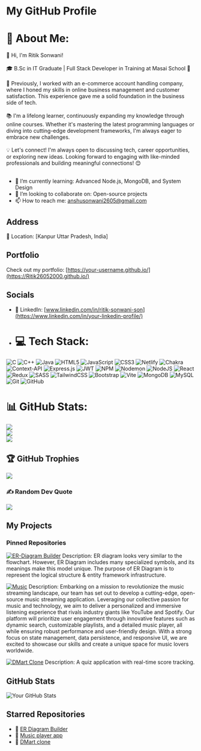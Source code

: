 # My GitHub Profile

# 💫 About Me:
👋 Hi, I'm Ritik Sonwani!<br><br>🎓 B.Sc in IT Graduate | Full Stack Developer in Training at Masai School 🚀<br><br>💼 Previously, I worked with an e-commerce account handling company, where I honed my skills in online business management and customer satisfaction. This experience gave me a solid foundation in the business side of tech.<br><br>📚 I'm a lifelong learner, continuously expanding my knowledge through online courses. Whether it's mastering the latest programming languages or diving into cutting-edge development frameworks, I'm always eager to embrace new challenges.<br><br>💡 Let's connect! I'm always open to discussing tech, career opportunities, or exploring new ideas. Looking forward to engaging with like-minded professionals and building meaningful connections! 😊<br><br>
 
- 🌱 I’m currently learning: Advanced Node.js, MongoDB, and System Design  
- 👯 I’m looking to collaborate on: Open-source projects  
- 📫 How to reach me: [anshusonwani2605@gmail.com](mailto:your-email@example.com)

## Address
📍 Location: [Kanpur Uttar Pradesh, India]

## Portfolio
Check out my portfolio: [https://your-username.github.io/](https://Ritik26052000.github.io/)

## Socials
- 💼 LinkedIn: [www.linkedin.com/in/ritik-sonwani-son](https://www.linkedin.com/in/your-linkedin-profile/)

- # 💻 Tech Stack:
![C](https://img.shields.io/badge/c-%2300599C.svg?style=for-the-badge&logo=c&logoColor=white) ![C++](https://img.shields.io/badge/c++-%2300599C.svg?style=for-the-badge&logo=c%2B%2B&logoColor=white) ![Java](https://img.shields.io/badge/java-%23ED8B00.svg?style=for-the-badge&logo=openjdk&logoColor=white) ![HTML5](https://img.shields.io/badge/html5-%23E34F26.svg?style=for-the-badge&logo=html5&logoColor=white) ![JavaScript](https://img.shields.io/badge/javascript-%23323330.svg?style=for-the-badge&logo=javascript&logoColor=%23F7DF1E) ![CSS3](https://img.shields.io/badge/css3-%231572B6.svg?style=for-the-badge&logo=css3&logoColor=white) ![Netlify](https://img.shields.io/badge/netlify-%23000000.svg?style=for-the-badge&logo=netlify&logoColor=#00C7B7) ![Chakra](https://img.shields.io/badge/chakra-%234ED1C5.svg?style=for-the-badge&logo=chakraui&logoColor=white) ![Context-API](https://img.shields.io/badge/Context--Api-000000?style=for-the-badge&logo=react) ![Express.js](https://img.shields.io/badge/express.js-%23404d59.svg?style=for-the-badge&logo=express&logoColor=%2361DAFB) ![JWT](https://img.shields.io/badge/JWT-black?style=for-the-badge&logo=JSON%20web%20tokens) ![NPM](https://img.shields.io/badge/NPM-%23CB3837.svg?style=for-the-badge&logo=npm&logoColor=white) ![Nodemon](https://img.shields.io/badge/NODEMON-%23323330.svg?style=for-the-badge&logo=nodemon&logoColor=%BBDEAD) ![NodeJS](https://img.shields.io/badge/node.js-6DA55F?style=for-the-badge&logo=node.js&logoColor=white) ![React](https://img.shields.io/badge/react-%2320232a.svg?style=for-the-badge&logo=react&logoColor=%2361DAFB) ![Redux](https://img.shields.io/badge/redux-%23593d88.svg?style=for-the-badge&logo=redux&logoColor=white) ![SASS](https://img.shields.io/badge/SASS-hotpink.svg?style=for-the-badge&logo=SASS&logoColor=white) ![TailwindCSS](https://img.shields.io/badge/tailwindcss-%2338B2AC.svg?style=for-the-badge&logo=tailwind-css&logoColor=white) ![Bootstrap](https://img.shields.io/badge/bootstrap-%238511FA.svg?style=for-the-badge&logo=bootstrap&logoColor=white) ![Vite](https://img.shields.io/badge/vite-%23646CFF.svg?style=for-the-badge&logo=vite&logoColor=white) ![MongoDB](https://img.shields.io/badge/MongoDB-%234ea94b.svg?style=for-the-badge&logo=mongodb&logoColor=white) ![MySQL](https://img.shields.io/badge/mysql-4479A1.svg?style=for-the-badge&logo=mysql&logoColor=white) ![Git](https://img.shields.io/badge/git-%23F05033.svg?style=for-the-badge&logo=git&logoColor=white) ![GitHub](https://img.shields.io/badge/github-%23121011.svg?style=for-the-badge&logo=github&logoColor=white)

# 📊 GitHub Stats:
![](https://github-readme-stats.vercel.app/api?username=Ritik26052000&theme=dark&hide_border=true&include_all_commits=false&count_private=false)<br/>
![](https://github-readme-streak-stats.herokuapp.com/?user=Ritik26052000&theme=dark&hide_border=true)<br/>
![](https://github-readme-stats.vercel.app/api/top-langs/?username=Ritik26052000&theme=dark&hide_border=true&include_all_commits=false&count_private=false&layout=compact)

## 🏆 GitHub Trophies
![](https://github-profile-trophy.vercel.app/?username=Ritik26052000&theme=radical&no-frame=false&no-bg=true&margin-w=4)

### ✍️ Random Dev Quote
![](https://quotes-github-readme.vercel.app/api?type=horizontal&theme=radical)



## My Projects

### Pinned Repositories
[![ER-Diagram Builder](https://er-diagram-builder01.netlify.app/)](https://github.com/PKalyanReddy/Declaration-DevOps_032.git)
Description: ER diagram looks very similar to the flowchart. However, ER Diagram includes many specialized symbols, and its meanings make this model unique. The purpose of ER Diagram is to represent the logical structure & entity framework infrastructure.

[![Music](https://beet-pulse-music.netlify.app/)](https://github.com/alfaj7/SAP-Sultans_056.git)
Description: Embarking on a mission to revolutionize the music streaming landscape, our team has set out to develop a cutting-edge, open-source
music streaming application. Leveraging our collective passion for music and technology, we aim to deliver a personalized and immersive
listening experience that rivals industry giants like YouTube and Spotify. Our platform will prioritize user engagement through
innovative features such as dynamic search, customizable playlists, and a detailed music player, all while ensuring robust
performance and user-friendly design. With a strong focus on state management, data persistence, and responsive UI, we are excited
to showcase our skills and create a unique space for music lovers worldwide.

[![DMart Clone](https://dmart-cw.netlify.app/)](https://github.com/arnabBaruah009/Yamuna-Variable-002.git)
Description: A quiz application with real-time score tracking.

## GitHub Stats
![Your GitHub Stats](https://github-readme-stats.vercel.app/api?username=your-username&show_icons=true&theme=radical)

## Starred Repositories
- 🌟 [ER Diagram Builder](https://github.com/PKalyanReddy/Declaration-DevOps_032.git)
- 🌟 [Music player app](https://github.com/alfaj7/SAP-Sultans_056.git)
- 🌟 [DMart clone](https://github.com/arnabBaruah009/Yamuna-Variable-002.git)
<!-- Minimum 10 starred repos -->
